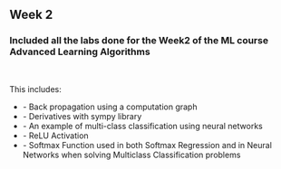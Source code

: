 <h2>Week 2</h2>

<h3>Included all the labs done for the Week2 of the ML course Advanced Learning Algorithms</h3>
<br/>

This includes:
<ul>
  <li>- Back propagation using a computation graph</li>
  <li>- Derivatives with sympy library</li>
  <li> - An example of multi-class classification using neural networks</li>
  <li>- ReLU Activation</li>
  <li>- Softmax Function used in both Softmax Regression and in Neural Networks when solving Multiclass Classification problems</li>
</ul>
    
